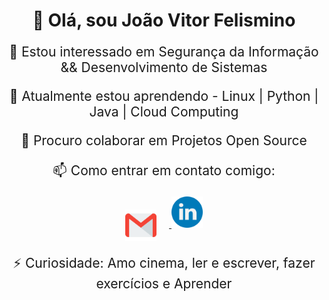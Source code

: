 <h1 style="text-align: center;">👋 Olá, sou João Vitor Felismino</h1>

<p style="text-align: center; font-size: 1.5em;">👀 Estou interessado em Segurança da Informação && Desenvolvimento de Sistemas</p>

<p style="text-align: center; font-size: 1.5em;">🌱 Atualmente estou aprendendo - Linux | Python | Java | Cloud Computing</p>

<p style="text-align: center; font-size: 1.5em;">💞️ Procuro colaborar em Projetos Open Source</p>

<p style="text-align: center; font-size: 1.5em;">

<p style="text-align: center; font-size: 1.5em;">📫 Como entrar em contato comigo:</p>
<p style="text-align: center;">
  <a href="mailto:jvfelismino03@gmail.com">
    <img src="gmail.png" alt="Imagem do Gmail" width="50" style="margin-right: 20px; vertical-align: middle;"/>
  </a>
  <a href="https://www.linkedin.com/in/jo%C3%A3o-vitor-felismino-5j5v5i5t5o5r5?utm_source=share&utm_campaign=share_via&utm_content=profile&utm_medium=android_app">
    <img src="linkedin.png" alt="Imagem do Linkedin" width="50"/>
  </a>
</p>

</p>

<p style="text-align: center; font-size: 1.5em;">⚡ Curiosidade: Amo cinema, ler e escrever, fazer exercícios e Aprender</p>

<!---
jvitor5555/jvitor5555 is a ✨ special ✨ repository because its `README.md` (this file) appears on your GitHub profile.
You can click the Preview link to take a look at your changes.
--->
